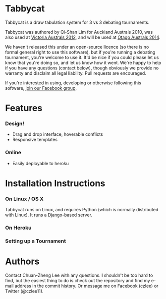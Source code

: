 # Tabbycat

Tabbycat is a draw tabulation system for 3 vs 3 debating tournaments.

Tabbycat was authored by Qi-Shan Lim for Auckland Australs 2010, was also used at [Victoria Australs 2012](http://australs2012.com), and will be used at [Otago Australs 2014](http://australs2014.com).

We haven't released this under an open-source licence (so there is no formal general right to use this software), but if you're running a debating tournament, you're welcome to use it. It'd be nice if you could please let us know that you're doing so, and let us know how it went. We're happy to help if you have any
questions (contact below), though obviously we provide no warranty and disclaim all legal liability. Pull requests are encouraged.

If you're interested in using, developing or otherwise following this software,
[join our Facebook group](https://www.facebook.com/groups/tabbycat.debate/).

# Features

### Design!

- Drag and drop interface, hoverable conflicts
- Responsive templates

### Online

- Easily deployable to heroku

# Installation Instructions

### On Linux / OS X

Tabbycat runs on Linux, and requires Python (which is normally distributed with
Linux). It runs a Django-based server.

### On Heroku


### Setting up a Tournament

# Authors

Contact Chuan-Zheng Lee with any questions. I shouldn't be too hard to find, but
the easiest thing to do is check out the repository and find my e-mail address
in the commit history. Or message me on Facebook (czlee) or Twitter (@czlee11).




